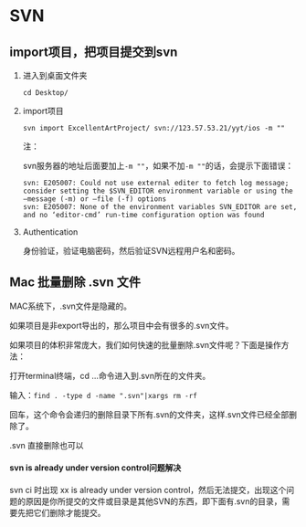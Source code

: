 # SVN

## import项目，把项目提交到svn

1. 进入到桌面文件夹

   ```
   cd Desktop/
   ```

2. import项目

   ```
   svn import ExcellentArtProject/ svn://123.57.53.21/yyt/ios -m ""
   ```

   注：

   svn服务器的地址后面要加上`-m ""`，如果不加`-m ""`的话，会提示下面错误：

   ```
   svn: E205007: Could not use external editer to fetch log message; consider setting the $SVN_EDITOR environment variable or using the —message (-m) or —file (-f) options
   svn: E205007: None of the environment variables SVN_EDITOR are set, and no ‘editor-cmd’ run-time configuration option was found
   ```

3. Authentication

   身份验证，验证电脑密码，然后验证SVN远程用户名和密码。

## Mac 批量删除 .svn 文件

MAC系统下，.svn文件是隐藏的。

如果项目是非export导出的，那么项目中会有很多的.svn文件。

如果项目的体积非常庞大，我们如何快速的批量删除.svn文件呢？下面是操作方法：

打开terminal终端，cd ...命令进入到.svn所在的文件夹。

输入：`find . -type d -name ".svn"|xargs rm -rf`

回车，这个命令会递归的删除目录下所有.svn的文件夹，这样.svn文件已经全部删除了。

.svn 直接删除也可以

#### svn is already under version control问题解决

svn ci 时出现 xx is already under version control，然后无法提交，出现这个问题的原因是你所提交的文件或目录是其他SVN的东西，即下面有.svn的目录，需要先把它们删除才能提交。
